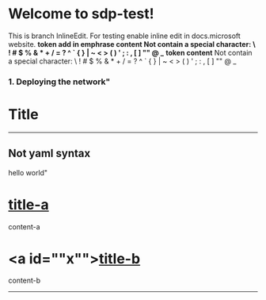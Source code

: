 # Welcome to sdp-test!
This is branch InlineEdit. For testing enable inline edit in docs.microsoft website. ****token add in emphrase content** Not contain a special character: \\ ! \# \$ % & \* + / = ? \^ \` { } | \~ &lt; &gt; ( ) ' ; : , \[ \] "" @ \_** 
**token content**
Not contain a special character: &#92; ! # $ % & * + / = ? ^ &#96; { } | ~ < > ( ) ' ; : , [ ] "" @ _
### 1. Deploying the network"
# Title
---
Not yaml syntax
---
hello world"
# [title-a](#tab/a)
content-a
# <a id=""x""></a>[title-b](#tab/b/c)
content-b
- - -
